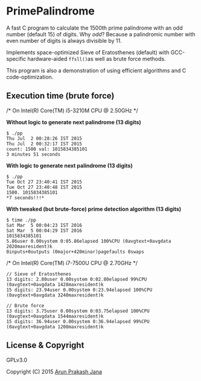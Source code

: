 # PrimePalindrome

A fast C program to calculate the 1500th prime palindrome with an odd number (default 15) of digits.
Why _odd_? Because a palindromic number with even number of digits is always divisible by 11.

Implements space-optimized Sieve of Eratosthenes (default) with GCC-specific hardware-aided `ffsll()`as well as brute force methods.

This program is also a demonstration of using efficient algorithms and C code-optimization.

## Execution time (brute force)

/* On Intel(R) Core(TM) i5-3210M CPU @ 2.50GHz */

**Without logic to generate next palindrome (13 digits)**

    $ ./pp
    Thu Jul  2 00:28:26 IST 2015
    Thu Jul  2 00:32:17 IST 2015
    count: 1500 val: 1015834385101
    3 minutes 51 seconds

**With logic to generate next palindrome (13 digits)**

    $ ./pp
    Tue Oct 27 23:40:41 IST 2015
    Tue Oct 27 23:40:48 IST 2015
    1500. 1015834385101
    *7 seconds!!!*

**With tweaked (but brute-force) prime detection algorithm (13 digits)**

    $ time ./pp
    Sat Mar  5 00:04:23 IST 2016
    Sat Mar  5 00:04:29 IST 2016
    1015834385101
    5.86user 0.00system 0:05.86elapsed 100%CPU (0avgtext+0avgdata 2020maxresident)k
    0inputs+0outputs (0major+420minor)pagefaults 0swaps

/* On Intel(R) Core(TM) i7-7500U CPU @ 2.70GHz */

    // Sieve of Eratosthenes
    13 digits: 2.80user 0.00system 0:02.80elapsed 99%CPU (0avgtext+0avgdata 1428maxresident)k
    15 digits: 23.94user 0.00system 0:23.94elapsed 100%CPU (0avgtext+0avgdata 3240maxresident)k

    // Brute force
    13 digits: 3.75user 0.00system 0:03.75elapsed 100%CPU (0avgtext+0avgdata 1544maxresident)k
    15 digits: 36.94user 0.00system 0:36.94elapsed 99%CPU (0avgtext+0avgdata 1208maxresident)k

## License & Copyright

GPLv3.0

Copyright (C) 2015 [Arun Prakash Jana](mailto:engineerarun@gmail.com)

